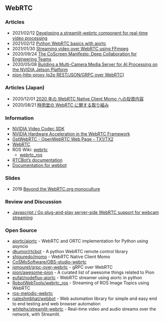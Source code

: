## WebRTC


### Articles
- 2021/02/12 [Developing a streamlit-webrtc component for real-time video processing](https://blog.streamlit.io/how-to-build-the-streamlit-webrtc-component/)
- 2021/02/12 [Python WebRTC basics with aiortc](https://dev.to/whitphx/python-webrtc-basics-with-aiortc-48id)
- 2021/01/30 [Streaming video over WebRTC using FFmpeg](https://blog.maxwellgale.com/2021/01/30/streaming-video-over-webrtc-using-ffmpeg/)
- 2020/09/24 [The CoScreen Manifesto: Deep Collaboration for Engineering Teams](https://medium.com/coscreen/the-coscreen-manifesto-deep-collaboration-for-engineering-teams-5a5305ec8445)
- 2020/05/08 [Building a Multi-Camera Media Server for AI Processing on the NVIDIA Jetson Platform](https://developer.nvidia.com/blog/building-multi-camera-media-server-ai-processing-jetson/)
- [pion-http-proxy (p2p REST/JSON/GRPC over WebRTC)](https://www.gitmemory.com/issue/pion/awesome-pion/14/753387891)


### Articles (Japan)
- 2020/12/01 [2020 年の WebRTC Native Client Momo への投資内容](https://medium.com/shiguredo/2020-%E5%B9%B4%E3%81%AE-webrtc-native-client-momo-%E3%81%B8%E3%81%AE%E6%8A%95%E8%B3%87%E5%86%85%E5%AE%B9-4d9828327f1d)
- 2020/08/21 [時雨堂の WebRTC に関する取り組み](https://medium.com/shiguredo/%E6%99%82%E9%9B%A8%E5%A0%82%E3%81%AE-webrtc-%E3%81%AB%E9%96%A2%E3%81%99%E3%82%8B%E5%8F%96%E3%82%8A%E7%B5%84%E3%81%BF-49c9ccd71638)


### Information
- [NVIDIA Video Codec SDK](https://developer.nvidia.com/nvidia-video-codec-sdk)
- [NVIDIA Hardware Acceleration in the WebRTC Framework](https://docs.nvidia.com/jetson/l4t/index.html#page/Tegra%20Linux%20Driver%20Package%20Development%20Guide/hardware_acceleration_in_webrtc.html)
- [GstWebRTC - OpenWebRTC Web Page - TX1/TX2](https://developer.ridgerun.com/wiki/index.php?title=GstWebRTC_-_OpenWebRTC_Web_Page_-_TX1/TX2)
- [WebRTC](https://wiki.nikitavoloboev.xyz/web/webrtc)
- ROS Wiki: [webrtc](http://wiki.ros.org/webrtc)
    - [webrtc_ros](http://wiki.ros.org/webrtc_ros)
- [RTCBot’s documentation](https://rtcbot.readthedocs.io/en/latest/)
- [Documentation for webbot](https://webbot.readthedocs.io/en/latest/)


### Slides
- 2019 [Beyond the WebRTC.org monoculture](https://archive.fosdem.org/2019/schedule/event/beyond_webrtc_monoculture/attachments/slides/3219/export/events/attachments/beyond_webrtc_monoculture/slides/3219/Beyond_the_WebRTC_org_monoculture.pdf)


### Review and Discussion
- [Javascript / Go plug-and-play server-side WebRTC support for webcam streaming](https://codereview.stackexchange.com/questions/248425/javascript-go-plug-and-play-server-side-webrtc-support-for-webcam-streaming)


### Open Source
- [aiortc/aiortc](https://github.com/aiortc/aiortc) - WebRTC and ORTC implementation for Python using asyncio
- [dkumor/rtcbot](https://github.com/dkumor/rtcbot) - A python WebRTC remote control library
- [shiguredo/momo](https://github.com/shiguredo/momo) - WebRTC Native Client Momo
- [CoSMoSoftware/OBS-studio-webrtc](https://github.com/CoSMoSoftware/OBS-studio-webrtc)
- [jsmouret/grpc-over-webrtc](https://github.com/jsmouret/grpc-over-webrtc) - gRPC over WebRTC
- [pion/awesome-pion](https://github.com/pion/awesome-pion) - A curated list of awesome things related to Pion
- [eufat/nodeflux-aiortc](https://github.com/eufat/nodeflux-aiortc) - WebRTC streamer using aiortc in python
- [RobotWebTools/webrtc_ros](https://github.com/RobotWebTools/webrtc_ros) - Streaming of ROS Image Topics using WebRTC
- [ros-melodic-webrtc](http://ftp.osuosl.org/pub/ros-shadow-fixed/pool/main/r/ros-melodic-webrtc/)
- [nateshmbhat/webbot](https://github.com/nateshmbhat/webbot) - Web automation library for simple and easy end to end testing and web browser automation
- [whitphx/streamlit-webrtc](https://github.com/whitphx/streamlit-webrtc) - Real-time video and audio streams over the network, with Streamlit.




